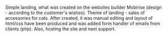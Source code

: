 Simple landing, what was created on the websites builder Mobirise (design - according to the customer's wishes). 
Theme of landing - sales of accessories for cats.
After created, it was manual editing аnd layout of html/css have been produced 
аnd was added form handler of emails from clients (php). 
Also, hosting the site аnd next support. 

